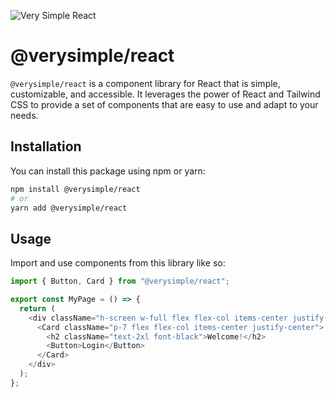 ![Very Simple React](https://res.cloudinary.com/ben-tatum/image/upload/v1702917028/verysimple_bumpersticker.png)

# @verysimple/react

`@verysimple/react` is a component library for React that is simple, customizable, and accessible. It leverages the power of React and Tailwind CSS to provide a set of components that are easy to use and adapt to your needs.

## Installation

You can install this package using npm or yarn:

```bash
npm install @verysimple/react
# or
yarn add @verysimple/react
```

## Usage

Import and use components from this library like so:

```javascript
import { Button, Card } from "@verysimple/react";

export const MyPage = () => {
  return (
    <div className="h-screen w-full flex flex-col items-center justify-center">
      <Card className="p-7 flex flex-col items-center justify-center">
        <h2 className="text-2xl font-black">Welcome!</h2>
        <Button>Login</Button>
      </Card>
    </div>
  );
};
```
